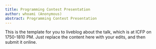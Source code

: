 ```yaml
---
title: Programming Contest Presentation
author: whoami (Anonymous)
abstract: Programming Contest Presentation
---
```


This is the template for you to liveblog about the talk,
which is at ICFP on 1750-1810 PM.  Just replace the content here
with your edits, and then submit it online.
